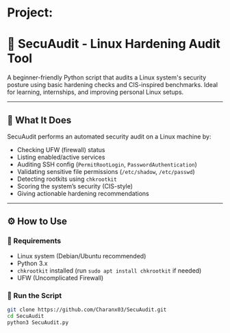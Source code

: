 # Project:

# 🔐 SecuAudit - Linux Hardening Audit Tool

A beginner-friendly Python script that audits a Linux system's security posture using basic hardening checks and CIS-inspired benchmarks. Ideal for learning, internships, and improving personal Linux setups.

---

## 🧠 What It Does

SecuAudit performs an automated security audit on a Linux machine by:

-  Checking UFW (firewall) status
-  Listing enabled/active services
-  Auditing SSH config (`PermitRootLogin`, `PasswordAuthentication`)
-  Validating sensitive file permissions (`/etc/shadow`, `/etc/passwd`)
-  Detecting rootkits using `chkrootkit`
-  Scoring the system’s security (CIS-style)
-  Giving actionable hardening recommendations

---

## ⚙️ How to Use

### 🔧 Requirements

- Linux system (Debian/Ubuntu recommended)
- Python 3.x
- `chkrootkit` installed (run `sudo apt install chkrootkit` if needed)
- UFW (Uncomplicated Firewall)

### 🚀 Run the Script
```bash
git clone https://github.com/Charanx03/SecuAudit.git
cd SecuAudit
python3 SecuAudit.py
```
